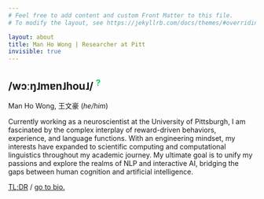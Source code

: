 ```yaml
---
# Feel free to add content and custom Front Matter to this file.
# To modify the layout, see https://jekyllrb.com/docs/themes/#overriding-theme-defaults

layout: about
title: Man Ho Wong | Researcher at Pitt
invisible: true
---
```


<h2>/wɔːŋ˩mɐn˩hou˩/ 
<a href="/etc" style="text-decoration:none; color:rgba(0,204,92,0.925)"><sup>?</sup></a>
</h2>

Man Ho Wong, 王文豪 (*he/him*) 

Currently working as a neuroscientist at the University of Pittsburgh, I am fascinated by the complex interplay of reward-driven behaviors, experience, and language functions. With an engineering mindset, my interests have expanded to scientific computing and computational linguistics throughout my academic journey. My ultimate goal is to unify my passions and explore the realms of NLP and interactive AI, bridging the gaps between human cognition and artificial intelligence.

[TL;DR](/etc#tldr-word-clouds) / [go to bio.](/bio/)